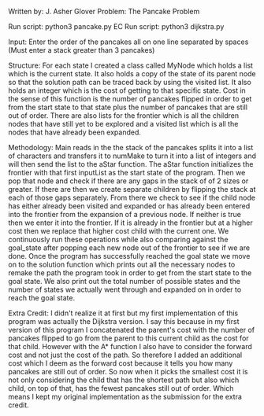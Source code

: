 Written by: J. Asher Glover
Problem: The Pancake Problem

Run script: python3 pancake.py
EC Run script: python3 dijkstra.py

Input: Enter the order of the pancakes all on one line separated by spaces (Must enter a stack
	greater than 3 pancakes)

Structure: For each state I created a class called MyNode which holds a list which is the
	current state. It also holds a copy of the state of its parent node so that the solution
	path can be traced back by using the visited list. It also holds an integer which is the
	cost of getting to that specific state.  Cost in the sense of this function is the number
	of pancakes flipped in order to get from the start state to that state plus the number of pancakes
	that are still out of order.  There are also lists for the frontier which is all the children nodes 
	that have still yet to be explored and a visited list which is all the nodes that have already been 
	expanded.

Methodology:
	Main reads in the the stack of the pancakes splits it into a list of characters and
	transfers it to numMake to turn it into a list of integers and will then send the list
	to the aStar function.  The aStar function initializes the frontier with that first
	inputList as the start state of the program.  Then we pop that node and check if there
	are any gaps in the stack of of 2 sizes or greater. If there are then we create separate
	children by flipping the stack at each of those gaps separately.  From there we check to
	see if the child node has either already been visited and expanded or has already been
	entered into the frontier from the expansion of a previous node.  If neither is true then
	we enter it into the frontier.  If it is already in the frontier but at a higher cost then
	we replace that higher cost child with the current one.  We continuously run these 
	operations while also comparing against the goal_state after popping each new node out of 
	the frontier to see if we are done.  Once the program has successfully reached the goal 
	state we move on to the solution function which prints out all the necessary nodes to 
	remake the path the program took in order to get from the start state to the goal state.
	We also print out the total number of possible states and the number of states we actually
	went through and expanded on in order to reach the goal state.

Extra Credit:
	I didn't realize it at first but my first implementation of this program was actually the Dijkstra
	version.  I say this because in my first version of this program I concatenated the parent's cost with
	the number of pancakes flipped to go from the parent to this current child as the cost for that child.
	However with the A* function I also have to consider the forward cost and not just the cost of the path.
	So therefore I added an additional cost which I deem as the forward cost because it tells you how many pancakes
	are still out of order.  So now when it picks the smallest cost it is not only considering the child that has
	the shortest path but also which child, on top of that, has the fewest pancakes still out of order.  Which means
	I kept my original implementation as the submission for the extra credit.